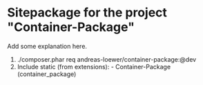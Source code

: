Sitepackage for the project "Container-Package"
==============================================================

Add some explanation here.

01. ./composer.phar req andreas-loewer/container-package:@dev
02. Include static (from extensions): - Container-Package (container_package)